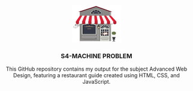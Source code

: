 <a name="readme-top">

<br/>

<br />
<div align="center">
  <a href="https://github.com/kylaandrade/">
    <img src="./assets/img/resto-logo.png" alt="Resto Logo" width="130" height="100">
  </a>
  <h3 align="center">S4-MACHINE PROBLEM</h3>
</div>
<div align="center">
  This GitHub repository contains my output for the subject Advanced Web Design, featuring a restaurant guide created using HTML, CSS, and JavaScript.
</div>

<br />